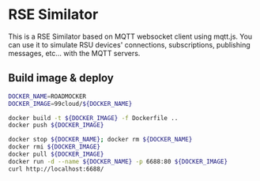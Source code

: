 # RSE Similator

This is a RSE Similator based on MQTT websocket client using mqtt.js. You can use it to simulate RSU devices' connections, subscriptions, publishing messages, etc... with the MQTT servers.

## Build image & deploy

```bash
DOCKER_NAME=ROADMOCKER
DOCKER_IMAGE=99cloud/${DOCKER_NAME}

docker build -t ${DOCKER_IMAGE} -f Dockerfile ..
docker push ${DOCKER_IMAGE}

docker stop ${DOCKER_NAME}; docker rm ${DOCKER_NAME}
docker rmi ${DOCKER_IMAGE}
docker pull ${DOCKER_IMAGE}
docker run -d --name ${DOCKER_NAME} -p 6688:80 ${DOCKER_IMAGE}
curl http://localhost:6688/
```

